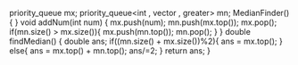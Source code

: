 priority_queue<int> mx;
priority_queue<int , vector<int> , greater<int>> mn;
MedianFinder() {
}
void addNum(int num) {
mx.push(num);
mn.push(mx.top());
mx.pop();
if(mn.size() > mx.size()){
mx.push(mn.top());
mn.pop();
}
}
double findMedian() {
double ans;
if((mn.size() + mx.size())%2){
ans =  mx.top();
}
else{
ans = mx.top() + mn.top();
ans/=2;
}
return ans;
}